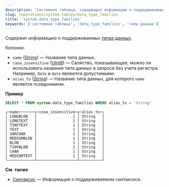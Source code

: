 ```yaml
---
description: 'Системная таблица, содержащая информацию о поддерживаемых типах данных'
slug: /operations/system-tables/data_type_families
title: 'system.data_type_families'
keywords: ['системная таблица', 'data_type_families', 'типы данных']
---
```


Содержит информацию о поддерживаемых [типах данных](../../sql-reference/data-types/index.md).

Колонки:

- `name` ([String](../../sql-reference/data-types/string.md)) — Название типа данных.
- `case_insensitive` ([UInt8](../../sql-reference/data-types/int-uint.md)) — Свойство, показывающее, можно ли использовать название типа данных в запросе без учета регистра. Например, `Date` и `date` являются допустимыми.
- `alias_to` ([String](../../sql-reference/data-types/string.md)) — Название типа данных, для которого `name` является псевдонимом.

**Пример**

``` sql
SELECT * FROM system.data_type_families WHERE alias_to = 'String'
```

``` text
┌─name───────┬─case_insensitive─┬─alias_to─┐
│ LONGBLOB   │                1 │ String   │
│ LONGTEXT   │                1 │ String   │
│ TINYTEXT   │                1 │ String   │
│ TEXT       │                1 │ String   │
│ VARCHAR    │                1 │ String   │
│ MEDIUMBLOB │                1 │ String   │
│ BLOB       │                1 │ String   │
│ TINYBLOB   │                1 │ String   │
│ CHAR       │                1 │ String   │
│ MEDIUMTEXT │                1 │ String   │
└────────────┴──────────────────┴──────────┘
```

**См. также**

- [Синтаксис](../../sql-reference/syntax.md) — Информация о поддерживаемом синтаксисе.
